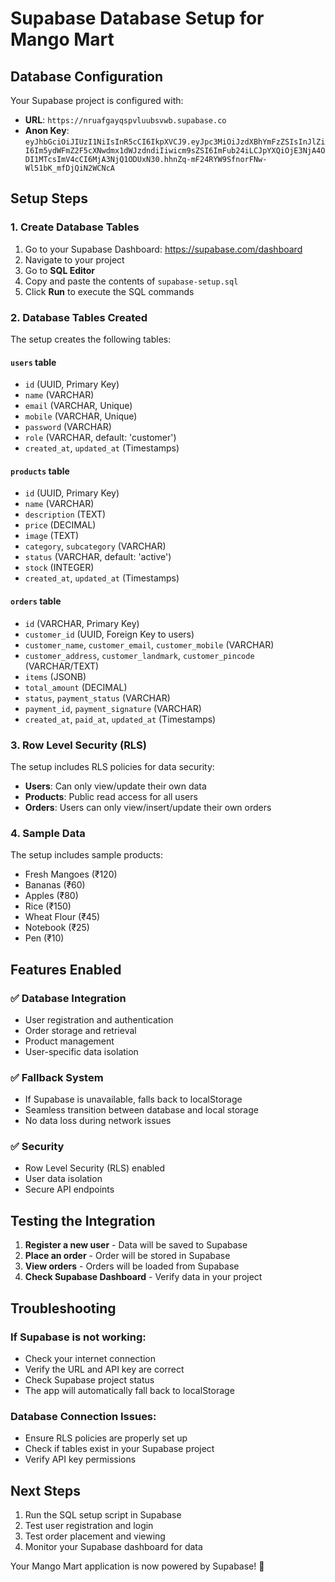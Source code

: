 # Supabase Database Setup for Mango Mart

## Database Configuration

Your Supabase project is configured with:
- **URL**: `https://nruafgayqspvluubsvwb.supabase.co`
- **Anon Key**: `eyJhbGciOiJIUzI1NiIsInR5cCI6IkpXVCJ9.eyJpc3MiOiJzdXBhYmFzZSIsInJlZiI6Im5ydWFmZ2F5cXNwdmx1dWJzdndiIiwicm9sZSI6ImFub24iLCJpYXQiOjE3NjA4ODI1MTcsImV4cCI6MjA3NjQ1ODUxN30.hhnZq-mF24RYW9SfnorFNw-Wl51bK_mfDjQiN2WCNcA`

## Setup Steps

### 1. Create Database Tables

1. Go to your Supabase Dashboard: https://supabase.com/dashboard
2. Navigate to your project
3. Go to **SQL Editor**
4. Copy and paste the contents of `supabase-setup.sql`
5. Click **Run** to execute the SQL commands

### 2. Database Tables Created

The setup creates the following tables:

#### `users` table
- `id` (UUID, Primary Key)
- `name` (VARCHAR)
- `email` (VARCHAR, Unique)
- `mobile` (VARCHAR, Unique)
- `password` (VARCHAR)
- `role` (VARCHAR, default: 'customer')
- `created_at`, `updated_at` (Timestamps)

#### `products` table
- `id` (UUID, Primary Key)
- `name` (VARCHAR)
- `description` (TEXT)
- `price` (DECIMAL)
- `image` (TEXT)
- `category`, `subcategory` (VARCHAR)
- `status` (VARCHAR, default: 'active')
- `stock` (INTEGER)
- `created_at`, `updated_at` (Timestamps)

#### `orders` table
- `id` (VARCHAR, Primary Key)
- `customer_id` (UUID, Foreign Key to users)
- `customer_name`, `customer_email`, `customer_mobile` (VARCHAR)
- `customer_address`, `customer_landmark`, `customer_pincode` (VARCHAR/TEXT)
- `items` (JSONB)
- `total_amount` (DECIMAL)
- `status`, `payment_status` (VARCHAR)
- `payment_id`, `payment_signature` (VARCHAR)
- `created_at`, `paid_at`, `updated_at` (Timestamps)

### 3. Row Level Security (RLS)

The setup includes RLS policies for data security:

- **Users**: Can only view/update their own data
- **Products**: Public read access for all users
- **Orders**: Users can only view/insert/update their own orders

### 4. Sample Data

The setup includes sample products:
- Fresh Mangoes (₹120)
- Bananas (₹60)
- Apples (₹80)
- Rice (₹150)
- Wheat Flour (₹45)
- Notebook (₹25)
- Pen (₹10)

## Features Enabled

### ✅ **Database Integration**
- User registration and authentication
- Order storage and retrieval
- Product management
- User-specific data isolation

### ✅ **Fallback System**
- If Supabase is unavailable, falls back to localStorage
- Seamless transition between database and local storage
- No data loss during network issues

### ✅ **Security**
- Row Level Security (RLS) enabled
- User data isolation
- Secure API endpoints

## Testing the Integration

1. **Register a new user** - Data will be saved to Supabase
2. **Place an order** - Order will be stored in Supabase
3. **View orders** - Orders will be loaded from Supabase
4. **Check Supabase Dashboard** - Verify data in your project

## Troubleshooting

### If Supabase is not working:
- Check your internet connection
- Verify the URL and API key are correct
- Check Supabase project status
- The app will automatically fall back to localStorage

### Database Connection Issues:
- Ensure RLS policies are properly set up
- Check if tables exist in your Supabase project
- Verify API key permissions

## Next Steps

1. Run the SQL setup script in Supabase
2. Test user registration and login
3. Test order placement and viewing
4. Monitor your Supabase dashboard for data

Your Mango Mart application is now powered by Supabase! 🚀



